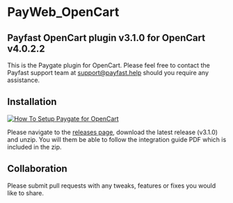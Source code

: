 # PayWeb_OpenCart
## Payfast OpenCart plugin v3.1.0 for OpenCart v4.0.2.2

This is the Paygate plugin for OpenCart. Please feel free to contact the Payfast support team at support@payfast.help should you require any assistance.

## Installation
[![How To Setup Paygate for OpenCart](https://appinlet.com/wp-content/uploads/2021/01/How-To-Setup-PayGate-PayWeb-for-OpenCart.jpg)](https://www.youtube.com/watch?v=vP457DVuhGc "How To Setup Paygate for OpenCart")

Please navigate to the [releases page](https://github.com/Paygate/PayWeb_OpenCart/releases), download the latest release (v3.1.0) and unzip. You will them be able to follow the integration guide PDF which is included in the zip.

## Collaboration

Please submit pull requests with any tweaks, features or fixes you would like to share.
